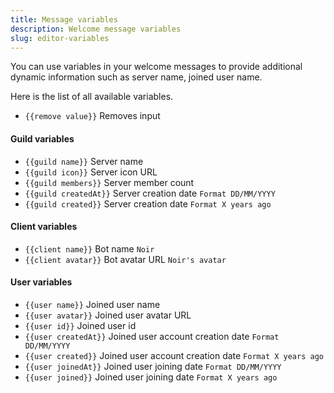 ```yaml
---
title: Message variables
description: Welcome message variables
slug: editor-variables
---
```


You can use variables in your welcome messages to provide additional dynamic information such as server name, joined user name.

Here is the list of all available variables.

- `{{remove value}}` Removes input

#### Guild variables

- `{{guild name}}` Server name
- `{{guild icon}}` Server icon URL
- `{{guild members}}` Server member count
- `{{guild createdAt}}` Server creation date `Format DD/MM/YYYY`
- `{{guild created}}` Server creation date `Format X years ago`

#### Client variables

- `{{client name}}` Bot name `Noir`
- `{{client avatar}}` Bot avatar URL `Noir's avatar`

#### User variables

- `{{user name}}` Joined user name
- `{{user avatar}}` Joined user avatar URL
- `{{user id}}` Joined user id
- `{{user createdAt}}` Joined user account creation date `Format DD/MM/YYYY`
- `{{user created}}` Joined user account creation date `Format X years ago`
- `{{user joinedAt}}` Joined user joining date `Format DD/MM/YYYY`
- `{{user joined}}` Joined user joining date `Format X years ago`

